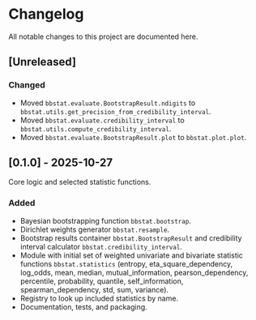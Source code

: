 # Changelog

All notable changes to this project are documented here.

## [Unreleased]

### Changed
- Moved `bbstat.evaluate.BootstrapResult.ndigits` to `bbstat.utils.get_precision_from_credibility_interval`.
- Moved `bbstat.evaluate.credibility_interval` to `bbstat.utils.compute_credibility_interval`.
- Moved `bbstat.evaluate.BootstrapResult.plot` to `bbstat.plot.plot`.

## [0.1.0] - 2025-10-27
Core logic and selected statistic functions.

### Added
- Bayesian bootstrapping function `bbstat.bootstrap`.
- Dirichlet weights generator `bbstat.resample`.
- Bootstrap results container `bbstat.BootstrapResult` and credibility interval calculator `bbstat.credibility_interval`.
- Module with initial set of weighted univariate and bivariate statistic functions `bbstat.statistics` (entropy, eta_square_dependency, log_odds, mean, median, mutual_information, pearson_dependency, percentile, probability, quantile, self_information, spearman_dependency, std, sum, variance).
- Registry to look up included statistics by name.
- Documentation, tests, and packaging.

